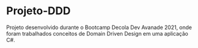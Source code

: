 # Projeto-DDD
Projeto desenvolvido durante o Bootcamp Decola Dev Avanade 2021, onde foram trabalhados conceitos de Domain Driven Design em uma aplicação C#.